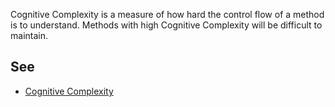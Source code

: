 
Cognitive Complexity is a measure of how hard the control flow of a method is to understand. Methods with high Cognitive Complexity will be difficult to maintain.

## See

- [Cognitive Complexity](https://redirect.sonarsource.com/doc/cognitive-complexity.html)

